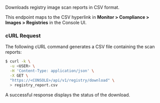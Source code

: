 Downloads registry image scan reports in CSV format.

This endpoint maps to the CSV hyperlink in **Monitor > Compliance > Images > Registries** in the Console UI.

### cURL Request

The following cURL command generates a CSV file containing the scan reports:

```bash
$ curl -k \
  -u <USER> \
  -H 'Content-Type: application/json' \
  -X GET \
  "https://<CONSOLE>/api/v1/registry/download" \
  > registry_report.csv
```

A successful response displays the status of the download.
